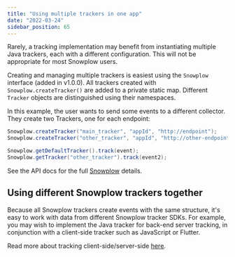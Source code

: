 ```yaml
---
title: "Using multiple trackers in one app"
date: "2022-03-24"
sidebar_position: 65
---
```


Rarely, a tracking implementation may benefit from instantiating multiple Java trackers, each with a different configuration. This will not be appropriate for most Snowplow users.

Creating and managing multiple trackers is easiest using the `Snowplow` interface (added in v1.0.0). All trackers created with `Snowplow.createTracker()` are added to a private static map. Different `Tracker` objects are distinguished using their namespaces.

In this example, the user wants to send some events to a different collector. They create two Trackers, one for each endpoint:

```java
Snowplow.createTracker("main_tracker", "appId", "http://endpoint");
Snowplow.createTracker("other_tracker", "appId", "http://other-endpoint");

Snowplow.getDefaultTracker().track(event);
Snowplow.getTracker("other_tracker").track(event2);
```

See the API docs for the full [Snowplow](https://snowplow.github.io/snowplow-java-tracker/index.html?com/snowplowanalytics/snowplow/tracker/Snowplow.html) details.

## Using different Snowplow trackers together

Because all Snowplow trackers create events with the same structure, it's easy to work with data from different Snowplow tracker SDKs. For example, you may wish to implement the Java tracker for back-end server tracking, in conjunction with a client-side tracker such as JavaScript or Flutter.

Read more about tracking client-side/server-side [here](/docs/sources/trackers/java-tracker/tracking-specific-client-side-properties/index.md).
